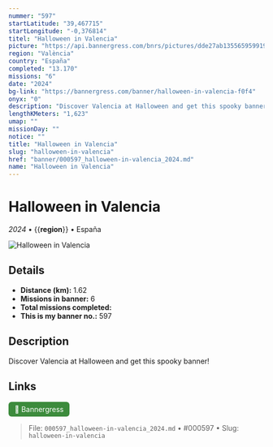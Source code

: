 ```yaml
---
nummer: "597"
startLatitude: "39,467715"
startLongitude: "-0,376814"
titel: "Halloween in Valencia"
picture: "https://api.bannergress.com/bnrs/pictures/dde27ab1355659599191184a174d41f8"
region: "València"
country: "España"
completed: "13.170"
missions: "6"
date: "2024"
bg-link: "https://bannergress.com/banner/halloween-in-valencia-f0f4"
onyx: "0"
description: "Discover Valencia at Halloween and get this spooky banner!"
lengthKMeters: "1,623"
umap: ""
missionDay: ""
notice: ""
title: "Halloween in Valencia"
slug: "halloween-in-valencia"
href: "banner/000597_halloween-in-valencia_2024.md"
name: "Halloween in Valencia"
---
```

# Halloween in Valencia

*2024* • {{__region__}} • España

![Halloween in Valencia](https://api.bannergress.com/bnrs/pictures/dde27ab1355659599191184a174d41f8)



## Details
- **Distance (km):** 1.62
- **Missions in banner:** 6
- **Total missions completed:** 
- **This is my banner no.:** 597



## Description
Discover Valencia at Halloween and get this spooky banner!



## Links
<a href="https://bannergress.com/banner/halloween-in-valencia-f0f4" target="_blank" style="display:inline-block;margin-right:8px;padding:6px 12px;background:#3c8b3c;color:#fff;text-decoration:none;border-radius:6px;">🔗 Bannergress</a>



> File: `000597_halloween-in-valencia_2024.md` • #000597 • Slug: `halloween-in-valencia`
